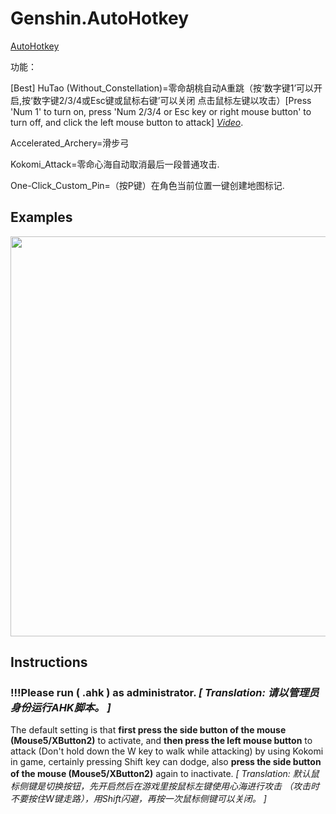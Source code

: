 # Genshin.AutoHotkey
 [AutoHotkey](https://www.autohotkey.com/download/ahk-install.exe)
 
功能：

[Best] HuTao (Without_Constellation)=零命胡桃自动A重跳（按‘数字键1’可以开启,按‘数字键2/3/4或Esc键或鼠标右键’可以关闭 点击鼠标左键以攻击）[Press 'Num 1' to turn on, press 'Num 2/3/4 or Esc key or right mouse button' to turn off, and click the left mouse button to attack] *[Video](https://github.com/scarletkc/Genshin.AutoHotkey/raw/main/Assets/HuTao.flv)*.

Accelerated_Archery=滑步弓

Kokomi_Attack=零命心海自动取消最后一段普通攻击.

One-Click_Custom_Pin=（按P键）在角色当前位置一键创建地图标记.

## Examples
<img src="./Assets/Kokomi_Attack.gif" width=640 high=360>


## Instructions
### !!!Please **run ( .ahk ) as administrator**. *[ Translation: 请以管理员身份运行AHK脚本。 ]*

The default setting is that **first press the side button of the mouse (Mouse5/XButton2)** to activate, and **then press the left mouse button** to attack (Don't hold down the W key to walk while attacking) by using Kokomi in game, certainly pressing Shift key can dodge, also **press the side button of the mouse (Mouse5/XButton2)** again to inactivate.
*[ Translation: 默认鼠标侧键是切换按钮，先开启然后在游戏里按鼠标左键使用心海进行攻击 （攻击时不要按住W键走路），用Shift闪避，再按一次鼠标侧键可以关闭。 ]*
